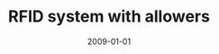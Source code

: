 ---
# Documentation: https://wowchemy.com/docs/managing-content/

title: RFID system with allowers
subtitle: ''
summary: ''
authors:
- Przemysław T. Błaśkiewicz
- Zbigniew J. Gołębiewski
- Marek Klonowski
- Krzysztof Majcher
tags: []
categories: []
date: '2009-01-01'
lastmod: 2022-10-07T05:13:21Z
featured: false
draft: false

# Featured image
# To use, add an image named `featured.jpg/png` to your page's folder.
# Focal points: Smart, Center, TopLeft, Top, TopRight, Left, Right, BottomLeft, Bottom, BottomRight.
image:
  caption: ''
  focal_point: ''
  preview_only: false

# Projects (optional).
#   Associate this post with one or more of your projects.
#   Simply enter your project's folder or file name without extension.
#   E.g. `projects = ["internal-project"]` references `content/project/deep-learning/index.md`.
#   Otherwise, set `projects = []`.
projects: []
publishDate: '2022-10-07T05:13:20.816900Z'
publication_types:
- '1'
abstract: ''
publication: '*Pervasive Computing and Communications, 2009, PerCom 2009 : IEEE International
  Conference, 9-13 March 2009, Galveston, TX, USA.*'
doi: 10.1109/PERCOM.2009.4912898
---